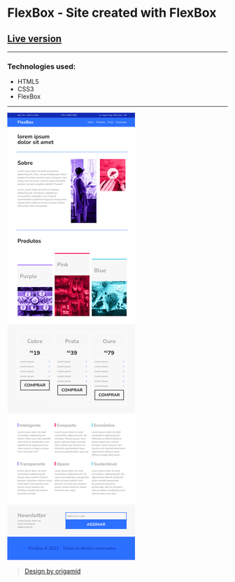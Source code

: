 # FlexBox - Site created with FlexBox

## [Live version](https://lucasdximenes.github.io/other/projects/flexbox-landing-page/)

---

### Technologies used:

- HTML5
- CSS3
- FlexBox

---

![Full Site Screenshot](./img/full_screenshot.png)

> [Design by origamid](https://www.origamid.com/)
